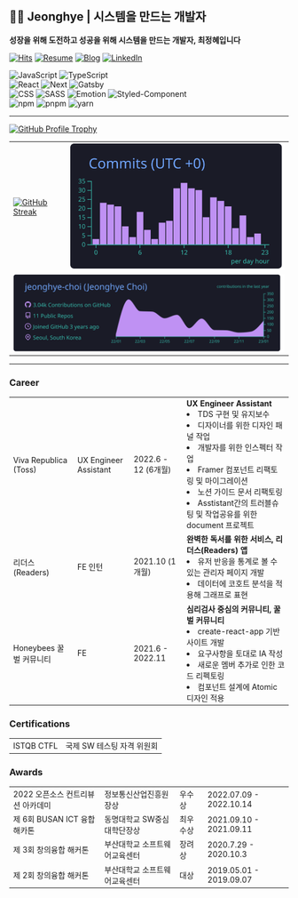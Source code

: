 ## 👩‍🎨 Jeonghye | 시스템을 만드는 개발자

**성장을 위해 도전하고 성공을 위해 시스템을 만드는 개발자, 최정혜입니다**

[![Hits](https://hits.seeyoufarm.com/api/count/incr/badge.svg?url=https%3A%2F%2Fgithub.com%2Fjeonghye-choi&count_bg=%23E5DBCB&title_bg=%23646464&icon=github.svg&icon_color=%23FFFFFF&title=visitors&edge_flat=false)](https://resume.dataportal.kr)
[![Resume](https://img.shields.io/badge/Resume-9EA38E?style=flat-square&logo=ReadMe&logoColor=white)](https://www.notion.so/jeonghyedev/Jeonghye-8d52b0dc4ef046da8886c6b88a3cca86)
[![Blog](https://img.shields.io/badge/Resume-E59881?style=flat-square&logo=undertale&logoColor=white)]([https://www.notion.so/jeonghyedev/Jeonghye-8d52b0dc4ef046da8886c6b88a3cca86](https://jeonghye.blog/))
[![LinkedIn](https://img.shields.io/badge/LinkedIn-0077b5?style=flat-square&logo=linkedin&logoColor=white&link=https://www.linkedin.com/in/taeyang-jin/)](https://www.linkedin.com/in/jeonghye-choi/)

![JavaScript](https://img.shields.io/badge/-JavaScript-F7DF1E?style=for-the-badge&logo=JavaScript&logoColor=white)
![TypeScript](https://img.shields.io/badge/-TypeScript-3178C6?style=for-the-badge&logo=TypeScript&logoColor=white)
</br>
![React](https://img.shields.io/badge/-React-61DAFB?style=for-the-badge&logo=React&logoColor=white)
![Next](https://img.shields.io/badge/-Nextjs-000000?style=for-the-badge&logo=Next.js&logoColor=white)
![Gatsby](https://img.shields.io/badge/-Gatsby-663399?style=for-the-badge&logo=Gatsby&logoColor=white)
</br>
![CSS](https://img.shields.io/badge/-CSS-1572B6?style=for-the-badge&logo=CSS3&logoColor=white)
![SASS](https://img.shields.io/badge/-SASS-CC6699?style=for-the-badge&logo=SASS&logoColor=white)
![Emotion](https://img.shields.io/badge/-Emotion-DB7093?style=for-the-badge&logo=Emotion&logoColor=white)
![Styled-Component](https://img.shields.io/badge/-styled%20components-DB7093?style=for-the-badge&logo=styled-components&logoColor=white)
</br>
![npm](https://img.shields.io/badge/-Npm-CB3837?style=for-the-badge&logo=Npm&logoColor=white)
![pnpm](https://img.shields.io/badge/-Pnpm-F69220?style=for-the-badge&logo=Pnpm&logoColor=white)
![yarn](https://img.shields.io/badge/-Yarn-2C8EBB?style=for-the-badge&logo=Yarn&logoColor=white)




<hr/>

<a href="https://github.com/ryo-ma/github-profile-trophy">
  <img
    src="https://github-profile-trophy.vercel.app/?username=jeonghye-choi&theme=onedark&row=1&no-frame=true"
    alt="GitHub Profile Trophy"
/></a>

<table>
  <tbody>
    <tr>
      <td>
        <a href="https://github.com/DenverCoder1/github-readme-streak-stats">
          <img
            src="http://github-readme-streak-stats.herokuapp.com/?user=jeonghye-choi&theme=react&hide_border=true&date_format=%5BY.%5Dn.j"
            alt="GitHub Streak"
        /></a>
      </td>
      <td>
        <a href="">
          <img 
            src="https://raw.githubusercontent.com/jeonghye-choi/jeonghye-choi/main/profile-summary-card-output/tokyonight/4-productive-time.svg" 
            alt="profile-card"
          >
        </a>
      </td>
    </tr>
    <tr>
      <td colspan="2">
        <a href="">
          <img 
            src="https://raw.githubusercontent.com/jeonghye-choi/jeonghye-choi/main/profile-summary-card-output/tokyonight/0-profile-details.svg" 
            alt="profile-card"
            width="100%"
          >
        </a>
      </td>
    </tr>
  </tbody>
</table>


<hr/>


### Career

  <Table>
    <tbody>
       <tr>
        <td>
          Viva Republica (Toss)
        </td>
        <td>
          UX Engineer Assistant
        </td>
        <td>
          2022.6 - 12 (6개월)
        </td>
        <td>
          <b>UX Engineer Assistant</b>
          <li>TDS 구현 및 유지보수</li>
          <li>디자이너를 위한 디자인 패널 작업</li>
          <li>개발자를 위한 인스펙터 작업</li>
          <li>Framer 컴포넌트 리팩토링 및 마이그레이션</li>
          <li>노션 가이드 문서 리팩토링</li>
          <li>Asstistant간의 트러블슈팅 및 작업공유를 위한 document 프로젝트 </li>
        </td>
      </tr>
      <tr>
        <td>
          리더스 (Readers)
        </td>
        <td>
          FE 인턴
        </td>
        <td>
          2021.10 (1개월)
        </td>
        <td>
          <b>완벽한 독서를 위한 서비스, 리더스(Readers) 앱</b>
          <li>유저 반응을 통계로 볼 수 있는 관리자 페이지 개발</li>
          <li>데이터에 코호트 분석을 적용해 그래프로 표현</li>
        </td>
      </tr>
      <tr>
        <td>
          Honeybees 꿀벌 커뮤니티
        </td>
        <td>
          FE
        </td>
        <td>
          2021.6 - 2022.11
        </td>
        <td>
          <b>심리검사 중심의 커뮤니티, 꿀벌 커뮤니티</b>
          <li>create-react-app 기반 사이트 개발</li>
          <li>요구사항을 토대로 IA 작성</li>
          <li>새로운 멤버 추가로 인한 코드 리펙토링</li>
          <li>컴포넌트 설계에 Atomic 디자인 적용</li>
        </td>
      </tr>
    </tbody>
  </Table>

### Certifications

  <Table>
    <tbody>
       <tr>
        <td>
          ISTQB CTFL
        </td>
        <td>
          국제 SW 테스팅 자격 위원회
        </td>
      </tr>
    </tbody>
  </Table>

### Awards

  <Table>
    <tbody>
       <tr>
        <td>
          2022 오픈소스 컨트리뷰션 아카데미
        </td>
        <td>
          정보통신산업진흥원장상
        </td>
        <td>
          우수상
        </td>
        <td>
          2022.07.09 - 2022.10.14
        </td>
      </tr>
      <tr>
        <td>
          제 6회 BUSAN ICT 융합 해카톤
        </td>
        <td>
          동명대학교 SW중심대학단장상
        </td>
        <td>
          최우수상
        </td>
        <td>
          2021.09.10 - 2021.09.11
        </td>
      </tr>
      <tr>
        <td>
          제 3회 창의융합 해커톤
        </td>
        <td>
         부산대학교 소프트웨어교육센터
        </td>
        <td>
          장려상
        </td>
        <td>
          2020.7.29 - 2020.10.3
        </td>
      </tr>
      <tr>
        <td>
          제 2회 창의융합 해커톤
        </td>
        <td>
         부산대학교 소프트웨어교육센터
        </td>
        <td>
          대상
        </td>
        <td>
          2019.05.01 - 2019.09.07
        </td>
      </tr>
    </tbody>
  </Table>
